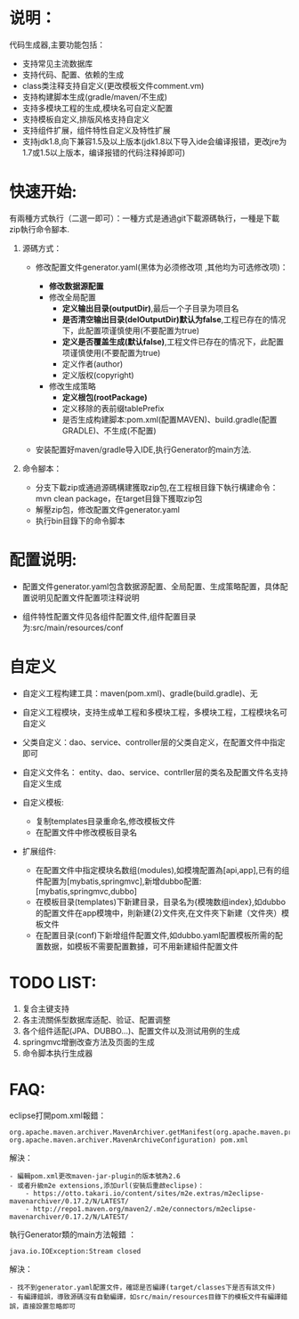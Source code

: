 说明：
== 
代码生成器,主要功能包括：

- 支持常见主流数据库
- 支持代码、配置、依赖的生成
- class类注释支持自定义(更改模板文件comment.vm)
- 支持构建脚本生成(gradle/maven/不生成)
- 支持多模块工程的生成,模块名可自定义配置
- 支持模板自定义,排版风格支持自定义
- 支持组件扩展，组件特性自定义及特性扩展
- 支持jdk1.8,向下兼容1.5及以上版本(jdk1.8以下导入ide会编译报错，更改jre为1.7或1.5以上版本，编译报错的代码注释掉即可)



快速开始:
==
有兩種方式執行（二選一即可）：一種方式是通過git下載源碼執行，一種是下載zip執行命令腳本.

1. 源碼方式：

	- 修改配置文件generator.yaml(黑体为必须修改项 ,其他均为可选修改项)：

		- **修改数据源配置**
		- 修改全局配置
			- **定义输出目录(outputDir)**,最后一个子目录为项目名
			- **是否清空输出目录(delOutputDir)默认为false**,工程已存在的情况下，此配置项谨慎使用(不要配置为true)
 			- **定义是否覆盖生成(默认false)**,工程文件已存在的情况下，此配置项谨慎使用(不要配置为true)
 			- 定义作者(author)
 			- 定义版权(copyright)
		- 修改生成策略
			- **定义根包(rootPackage)**
			- 定义移除的表前缀tablePrefix
			- 是否生成构建脚本:pom.xml(配置MAVEN)、build.gradle(配置GRADLE)、不生成(不配置)
	- 安装配置好maven/gradle导入IDE,执行Generator的main方法.


2. 命令腳本：
	
	- 分支下載zip或通過源碼構建獲取zip包,在工程根目錄下執行構建命令：mvn clean package，在target目錄下獲取zip包 
	- 解壓zip包，修改配置文件generator.yaml
	- 执行bin目錄下的命令脚本	
	
配置说明:
==
- 配置文件generator.yaml包含数据源配置、全局配置、生成策略配置，具体配置说明见配置文件配置项注释说明

- 组件特性配置文件见各组件配置文件,组件配置目录为:src/main/resources/conf

自定义
==
- 自定义工程构建工具：maven(pom.xml)、gradle(build.gradle)、无

- 自定义工程模块，支持生成单工程和多模块工程，多模块工程，工程模块名可自定义

- 父类自定义：dao、service、controller层的父类自定义，在配置文件中指定即可

- 自定义文件名： entity、dao、service、contrller层的类名及配置文件名支持自定义生成

- 自定义模板:

	- 复制templates目录重命名,修改模板文件
	- 在配置文件中修改模板目录名

- 扩展组件:

	- 在配置文件中指定模块名数组(modules),如模塊配置為[api,app],已有的组件配置为[mybatis,springmvc],新增dubbo配置:[mybatis,springmvc,dubbo]
	- 在模板目录(templates)下新建目录，目录名为{模塊数组index},如dubbo的配置文件在app模塊中，則新建{2}文件夾,在文件夾下新建（文件夾）模板文件
	- 在配置目录(conf)下新增组件配置文件,如dubbo.yaml配置模板所需的配置数据，如模板不需要配置數據，可不用新建組件配置文件

TODO LIST:
==

1. 复合主键支持 
2. 各主流關係型数据库适配、验证、配置调整
3. 各个组件适配(JPA、DUBBO...)、配置文件以及测试用例的生成
4. springmvc增删改查方法及页面的生成 
5. 命令脚本执行生成器


FAQ:
==

eclipse打開pom.xml報錯：

	org.apache.maven.archiver.MavenArchiver.getManifest(org.apache.maven.project.MavenProject, org.apache.maven.archiver.MavenArchiveConfiguration) pom.xml
解決：

	- 編輯pom.xml更改maven-jar-plugin的版本號為2.6
	- 或者升級m2e extensions,添加url(安裝后重啟eclipse)：
		- https://otto.takari.io/content/sites/m2e.extras/m2eclipse-mavenarchiver/0.17.2/N/LATEST/
		- http://repo1.maven.org/maven2/.m2e/connectors/m2eclipse-mavenarchiver/0.17.2/N/LATEST/




執行Generator類的main方法報錯 ：

	java.io.IOException:Stream closed 	
解決：

	- 找不到generator.yaml配置文件，確認是否編譯(target/classes下是否有該文件)	
	- 有編譯錯誤，導致源碼沒有自動編譯，如src/main/resources目錄下的模板文件有編譯錯誤，直接設置忽略即可